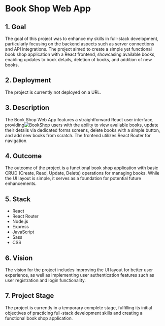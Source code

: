 # Book Shop Web App

## 1. Goal

The goal of this project was to enhance my skills in full-stack development, particularly focusing on the backend aspects such as server connections and API integrations. The project aimed to create a simple yet functional book shop application with a React frontend, showcasing available books, enabling updates to book details, deletion of books, and addition of new books.

## 2. Deployment

The project is currently not deployed on a URL.

## 3. Description

The Book Shop Web App features a straightforward React user interface, providing![BookShop](https://github.com/thodorisKall/Bookshop/assets/105176440/f9f8022f-1393-49a6-9741-0d831525d10a)
 users with the ability to view available books, update their details via dedicated forms screens, delete books with a simple button, and add new books from scratch. The frontend utilizes React Router for navigation.

## 4. Outcome

The outcome of the project is a functional book shop application with basic CRUD (Create, Read, Update, Delete) operations for managing books. While the UI layout is simple, it serves as a foundation for potential future enhancements.

## 5. Stack

- React
- React Router
- Node.js
- Express
- JavaScript
- Sass
- CSS

## 6. Vision

The vision for the project includes improving the UI layout for better user experience, as well as implementing user authentication features such as user registration and login functionality.

## 7. Project Stage

The project is currently in a temporary complete stage, fulfilling its initial objectives of practicing full-stack development skills and creating a functional book shop application.
